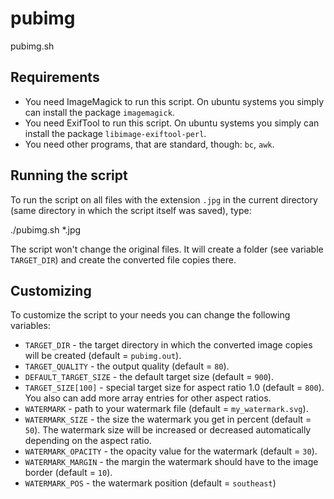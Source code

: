 pubimg
======

pubimg.sh

Requirements
------------

* You need ImageMagick to run this script. On ubuntu systems you simply can install the package `imagemagick`.
* You need ExifTool to run this script. On ubuntu systems you simply can install the package `libimage-exiftool-perl`.
* You need other programs, that are standard, though: `bc`, `awk`.

Running the script
------------------

To run the script on all files with the extension `.jpg` in the current directory (same directory in which the script itself was saved), type:

  ./pubimg.sh *.jpg

The script won't change the original files. It will create a folder (see variable `TARGET_DIR`) and create the converted file copies there.

Customizing
-----------

To customize the script to your needs you can change the following variables:

* `TARGET_DIR` - the target directory in which the converted image copies will be created (default = `pubimg.out`).
* `TARGET_QUALITY` - the output quality (default = `80`).
* `DEFAULT_TARGET_SIZE` - the default target size (default = `900`).
* `TARGET_SIZE[100]` - special target size for aspect ratio 1.0 (default = `800`). You also can add more array entries for other aspect ratios.
* `WATERMARK` - path to your watermark file (default = `my_watermark.svg`).
* `WATERMARK_SIZE` - the size the watermark you get in percent (default = `50`). The watermark size will be increased or decreased automatically depending on the aspect ratio.
* `WATERMARK_OPACITY` - the opacity value for the watermark (default = `30`).
* `WATERMARK_MARGIN` - the margin the watermark should have to the image border (default = `10`).
* `WATERMARK_POS` - the watermark position (default = `southeast`)
